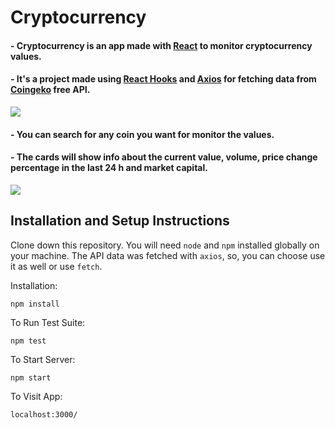 # Cryptocurrency

#### - Cryptocurrency is an app made with <a href="https://reactjs.org/">React</a> to monitor cryptocurrency values.
#### - It's a project made using <a href="https://pt-br.reactjs.org/docs/hooks-intro.html"> React Hooks</a> and <a href="https://axios-http.com/"> Axios</a> for fetching data from <a href="https://www.coingecko.com/pt"> Coingeko</a> free API.

<img src="https://user-images.githubusercontent.com/101783823/171009673-375bb14e-afa6-4437-9d61-ff7f614a2c8e.png">

#### - You can search for any coin you want for monitor the values. 
#### - The cards will show info about the current value, volume, price change percentage in the last 24 h and market capital.


<img src="https://user-images.githubusercontent.com/101783823/171011103-ca3d5c63-c080-457a-9ced-43e5dbbe684c.png">

## Installation and Setup Instructions

Clone down this repository. You will need `node` and `npm` installed globally on your machine. The API data was fetched with `axios`, so, you can choose use it as well or use `fetch`.

Installation:

`npm install`

To Run Test Suite:  

`npm test`  

To Start Server:

`npm start`  

To Visit App:

`localhost:3000/` 
